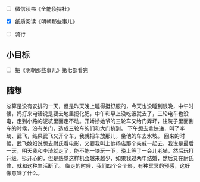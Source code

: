 - [ ] 微信读书《全能侦探社》
- [x] 纸质阅读《明朝那些事儿》
- [ ] 骑行


## 小目标
- [ ] 把《明朝那些事儿》第七部看完

## 随想
总算是没有安排的一天，但是昨天晚上睡得挺舒服的，今天也没睡到很晚，中午时候，妈打来电话说是要去地里揽化肥，中午和早上没吃饭就去了，三轮电车也没电，走到小路的泥坑里面走不动。开娇娇她爷的三轮车又给门弄坏，往院子里面倒车的时候，没有关门，造成三轮车的们和大门挤到。
下午想去拿快递，叫了李琦、武飞，结果武飞又开个车，我就把车放那儿，坐他的车去水坡。
回来的时候，武飞媳妇说想去尉氏看电影，又要我叫上他杨店那个亲戚一起去，我说是最后一天，明天我和李琦就走了，能不能一块玩一下，晚上等了一会儿老猫，然后玩打升级，挺开心的，但是感觉这样机会越来越少，如果我过两年结婚，然后又在尉氏住，就和这种生活断了。
临走的时候，我们四个合个影，有种冥冥的预感，这好像意味了什么。